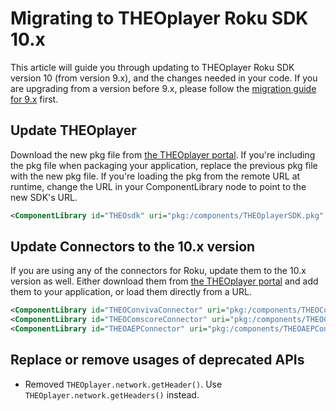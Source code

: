 # Migrating to THEOplayer Roku SDK 10.x

This article will guide you through updating to THEOplayer Roku SDK version 10 (from version 9.x),
and the changes needed in your code. If you are upgrading from a version before 9.x, please follow
the [migration guide for 9.x](../../../../theoplayer_versioned_docs/version-v9/getting-started/01-sdks/09-roku/01-migrating-to-theoplayer-9.md) first.

## Update THEOplayer

Download the new pkg file from [the THEOplayer portal](https://portal.theoplayer.com). If you're including the pkg file when packaging your application, replace the previous pkg file with the new pkg file. If you're loading the pkg from the remote URL at runtime, change the URL in your ComponentLibrary node to point to the new SDK's URL.

```xml
<ComponentLibrary id="THEOsdk" uri="pkg:/components/THEOplayerSDK.pkg" />
```

## Update Connectors to the 10.x version

If you are using any of the connectors for Roku, update them to the 10.x version as well. Either download them from [the THEOplayer portal](https://portal.theoplayer.com) and add them to your application, or load them directly from a URL.

```xml
<ComponentLibrary id="THEOConvivaConnector" uri="pkg:/components/THEOConvivaConnector.pkg" />
<ComponentLibrary id="THEOComscoreConnector" uri="pkg:/components/THEOComscoreConnector.pkg" />
<ComponentLibrary id="THEOAEPConnector" uri="pkg:/components/THEOAEPConnector.pkg" />
```

## Replace or remove usages of deprecated APIs

- Removed `THEOplayer.network.getHeader()`. Use `THEOplayer.network.getHeaders()` instead.
